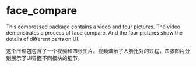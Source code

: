 # face_compare
This compressed package contains a video and four pictures. The video demonstrates a process of face compare. 
And the four pictures show the details of different parts on UI.

这个压缩包包含了一个视频和四张图片。视频演示了人脸比对的过程，四张图片分别展示了UI界面不同板块的细节。
